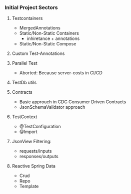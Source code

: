 ### Initial Project Sectors

1. Testcontainers
   * MergedAnnotations
   * Static/Non-Static Containers
     - inhiretance + annotations
   * Static/Non-Static Compose


2. Custom Test-Annotations


3. Parallel Test
   * Aborted: Because server-costs in CI/CD


4. TestDb utils


5. Contracts
   - Basic approuch in CDC Consumer Driven Contracts
   - JsonSchemaValidator approach


6. TestContext
   - @TestConfiguration
   - @Import


7. JsonView Filtering:
   - requests/inputs
   - responses/outputs


8. Reactive Spring Data
    - Crud
    - Repo 
    - Template